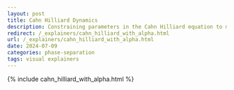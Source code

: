 ```yaml
---
layout: post
title: Cahn Hilliard Dynamics
description: Constraining parameters in the Cahn Hilliard equation to model biological condensates in mitosis.
redirect: /_explainers/cahn_hilliard_with_alpha.html
url: /_explainers/cahn_hilliard_with_alpha.html
date: 2024-07-09
categories: phase-separation
tags: visual explainers
---
```


<!-- Redirect to [webpage](https://smgroves.github.io/explainers/cahn_hilliard_with_alpha.html). -->

{% include cahn_hilliard_with_alpha.html %}
